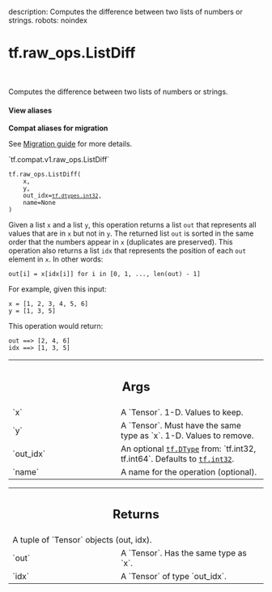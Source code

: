 description: Computes the difference between two lists of numbers or strings.
robots: noindex

# tf.raw_ops.ListDiff

<!-- Insert buttons and diff -->

<table class="tfo-notebook-buttons tfo-api nocontent" align="left">

</table>



Computes the difference between two lists of numbers or strings.

<section class="expandable">
  <h4 class="showalways">View aliases</h4>
  <p>
<b>Compat aliases for migration</b>
<p>See
<a href="https://www.tensorflow.org/guide/migrate">Migration guide</a> for
more details.</p>
<p>`tf.compat.v1.raw_ops.ListDiff`</p>
</p>
</section>

<pre class="devsite-click-to-copy prettyprint lang-py tfo-signature-link">
<code>tf.raw_ops.ListDiff(
    x,
    y,
    out_idx=<a href="../../tf/dtypes.md#int32"><code>tf.dtypes.int32</code></a>,
    name=None
)
</code></pre>



<!-- Placeholder for "Used in" -->

Given a list `x` and a list `y`, this operation returns a list `out` that
represents all values that are in `x` but not in `y`. The returned list `out`
is sorted in the same order that the numbers appear in `x` (duplicates are
preserved). This operation also returns a list `idx` that represents the
position of each `out` element in `x`. In other words:

`out[i] = x[idx[i]] for i in [0, 1, ..., len(out) - 1]`

For example, given this input:

```
x = [1, 2, 3, 4, 5, 6]
y = [1, 3, 5]
```

This operation would return:

```
out ==> [2, 4, 6]
idx ==> [1, 3, 5]
```

<!-- Tabular view -->
 <table class="responsive fixed orange">
<colgroup><col width="214px"><col></colgroup>
<tr><th colspan="2"><h2 class="add-link">Args</h2></th></tr>

<tr>
<td>
`x`
</td>
<td>
A `Tensor`. 1-D. Values to keep.
</td>
</tr><tr>
<td>
`y`
</td>
<td>
A `Tensor`. Must have the same type as `x`. 1-D. Values to remove.
</td>
</tr><tr>
<td>
`out_idx`
</td>
<td>
An optional <a href="../../tf/dtypes/DType.md"><code>tf.DType</code></a> from: `tf.int32, tf.int64`. Defaults to <a href="../../tf.md#int32"><code>tf.int32</code></a>.
</td>
</tr><tr>
<td>
`name`
</td>
<td>
A name for the operation (optional).
</td>
</tr>
</table>



<!-- Tabular view -->
 <table class="responsive fixed orange">
<colgroup><col width="214px"><col></colgroup>
<tr><th colspan="2"><h2 class="add-link">Returns</h2></th></tr>
<tr class="alt">
<td colspan="2">
A tuple of `Tensor` objects (out, idx).
</td>
</tr>
<tr>
<td>
`out`
</td>
<td>
A `Tensor`. Has the same type as `x`.
</td>
</tr><tr>
<td>
`idx`
</td>
<td>
A `Tensor` of type `out_idx`.
</td>
</tr>
</table>

